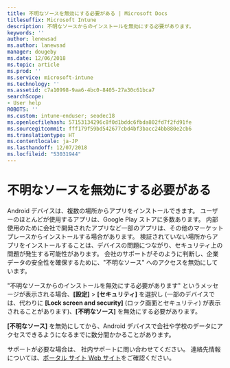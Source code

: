 ```yaml
---
title: 不明なソースを無効にする必要がある | Microsoft Docs
titlesuffix: Microsoft Intune
description: 不明なソースからのインストールを無効にする必要があります。
keywords: ''
author: lenewsad
ms.author: lanewsad
manager: dougeby
ms.date: 12/06/2018
ms.topic: article
ms.prod: ''
ms.service: microsoft-intune
ms.technology: ''
ms.assetid: c7a10998-9aa6-4bc0-8405-27a30c61bca7
searchScope:
- User help
ROBOTS: ''
ms.custom: intune-enduser; seodec18
ms.openlocfilehash: 57153134296c8f0d1bddc6fbda802fd7f2fd91fe
ms.sourcegitcommit: fff179f59bd542677cbd4bf3bacc24bb880e2cb6
ms.translationtype: HT
ms.contentlocale: ja-JP
ms.lasthandoff: 12/07/2018
ms.locfileid: "53031944"
---
```

# <a name="you-need-to-turn-off-unknown-sources"></a>不明なソースを無効にする必要がある

Android デバイスは、複数の場所からアプリをインストールできます。 ユーザーのほとんどが使用するアプリは、Google Play ストアに多数あります。 内部使用のために会社で開発されたアプリなど一部のアプリは、その他のマーケットプレースからインストールする場合があります。 検証されていない場所からアプリをインストールすることは、デバイスの問題につながり、セキュリティ上の問題が発生する可能性があります。 会社のサポートがそのように判断し、企業データの安全性を確保するために、"不明なソース" へのアクセスを無効にしています。

"不明なソースからのインストールを無効にする必要があります" というメッセージが表示される場合、**[設定]** > **[セキュリティ]** を選択し (一部のデバイスでは、代わりに **[Lock screen and security]** (ロック画面とセキュリティ) が表示されることがあります)、**[不明なソース]** を無効にする必要があります。

**[不明なソース]** を無効にしてから、Android デバイスで会社や学校のデータにアクセスできるようになるまでに数分間かかることがあります。

サポートが必要な場合は、 社内サポートに問い合わせてください。 連絡先情報については、[ポータル サイト Web サイト](https://go.microsoft.com/fwlink/?linkid=2010980)をご確認ください。
